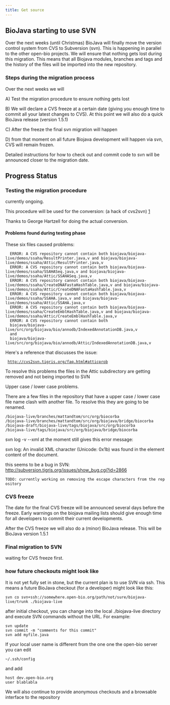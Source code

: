 ```yaml
---
title: Get source
---
```


BioJava starting to use SVN
---------------------------

Over the next weeks (until Christmas) BioJava will finally move the
version control system from CVS to Subversion (svn). This is happening
in parallel to the other open-bio projects. We will ensure that nothing
gets lost during this migration. This means that all Biojava modules,
branches and tags and the history of the files will be imported into the
new repository.

### Steps during the migration process

Over the next weeks we will

A) Test the migration procedure to ensure nothing gets lost

B) We will declare a CVS freeze at a certain date (giving you enough
time to commit all your latest changes to CVS). At this point we will
also do a quick BioJava release (version 1.5.1)

C) After the freeze the final svn migration will happen

D) from that moment on all future Biojava development will happen via
svn, CVS will remain frozen.

Detailed instructions for how to check out and commit code to svn will
be announced closer to the migration date.

Progress Status
---------------

### Testing the migration procedure

currently ongoing.

This procedure will be used for the conversion: (a hack of cvs2svn)
[1](http://hoopajoo.net/misc/converting_to_svn.html)

Thanks to George Hartzell for doing the actual conversion.

#### Problems found during testing phase

These six files caused problems:

      ERROR: A CVS repository cannot contain both biojava/biojava-live/demos/ssaha/ResultPrinter.java,v and biojava/biojava-live/demos/ssaha/Attic/ResultPrinter.java,v
      ERROR: A CVS repository cannot contain both biojava/biojava-live/demos/ssaha/SSAHASeq.java,v and biojava/biojava-live/demos/ssaha/Attic/SSAHASeq.java,v
      ERROR: A CVS repository cannot contain both biojava/biojava-live/demos/ssaha/CreateDNAFastaHashTable.java,v and biojava/biojava-live/demos/ssaha/Attic/CreateDNAFastaHashTable.java,v
      ERROR: A CVS repository cannot contain both biojava/biojava-live/demos/ssaha/SSAHA.java,v and biojava/biojava-live/demos/ssaha/Attic/SSAHA.java,v
      ERROR: A CVS repository cannot contain both biojava/biojava-live/demos/ssaha/CreateEmblHashTable.java,v and biojava/biojava-live/demos/ssaha/Attic/CreateEmblHashTable.java,v
      ERROR: A CVS repository cannot contain both
      biojava/biojava-live/src/org/biojava/bio/annodb/IndexedAnnotationDB.java,v
      and
      biojava/biojava-live/src/org/biojava/bio/annodb/Attic/IndexedAnnotationDB.java,v

Here's a reference that discusses the issue:

` `[`http://cvs2svn.tigris.org/faq.html#atticprob`](http://cvs2svn.tigris.org/faq.html#atticprob)

To resolve this problems the files in the Attic subdirectory are getting
removed and not being imported to SVN

Upper case / lower case problems.

There are a few files in the repository that have a upper case / lower
case file name clash with another file. To resolve this they are going
to be renamed.

    /biojava-live/branches/mattandtom/src/org/biocorba 
    /biojava-live/branches/mattandtom/src/org/biojava/bridge/biocorba 
    /biojava-draft/biojava-live/tags/biojava/src/org/biocorba 
    /biojava-live/tags/biojava/src/org/biojava/bridge/biocorba

svn log -v --xml at the moment still gives this error message:

svn log: An invalid XML character (Unicode: 0x1b) was found in the
element content of the document.

this seems to be a bug in SVN:
<http://subversion.tigris.org/issues/show_bug.cgi?id=2866>

`TODO: currently working on removing the escape characters from the repository`

### CVS freeze

The date for the final CVS freeze will be announced several days before
the freeze. Early warnings on the biojava mailing lists should give
enough time for all developers to commit their current developments.

After the CVS freeze we will also do a (minor) BioJava release. This
will be BioJava version 1.5.1

### Final migration to SVN

waiting for CVS freeze first.

### how future checkouts might look like

It is not yet fully set in stone, but the current plan is to use SVN via
ssh. This means a future BioJava checkout (for a developer) might look
like this:

`svn co svn+ssh://somewhere.open-bio.org/path/not/sure/biojava-live/trunk ./biojava-live`

after initial checkout, you can change into the local ./biojava-live
directory and execute SVN commands without the URL. For example:

`svn update`  
`svn commit -m "comments for this commit"`  
`svn add myfile.java`

If your local user name is different from the one one the open-bio
server you can edit

`~/.ssh/config`

and add

`host dev.open-bio.org`  
`user blablabla`

We will also continue to provide anonymous checkouts and a browsable
interface to the repository
